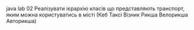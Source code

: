 java lab 02
Реалізувати ієрархію класів що представляють транспорт, яким можна користуватись в місті (Кеб Таксі Візник Рикша Велорикша Авторикша)
